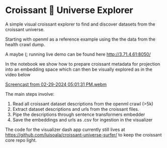 # Croissant 🥐 Universe Explorer

A simple visual croissant explorer to find and discover datasets from the croissant universe.

Starting with openml as a reference example using the the data from the health crawl dump.

A maybe (; running live demo can be found here http://3.71.4.61:8050/

In the notebook we show how to prepare croissant metadata for projection into an embedding space which can then be visually explored as in the video below

[Screencast from 02-29-2024 05:01:31 PM.webm](https://github.com/luisoala/croissant/assets/26168435/5a9856e0-2089-4118-9652-bd46f2406824)

The main steps involve:

1. Read all croissant dataset descriptions from the openml crawl (>5k)
2. Extract dataset descriptions and urls from the croissant files.
3. Pipe the descriptions through sentence transformers embedder
4. Save the embeddings and urls as .csv for ingestion in the visualizer

The code for the visualizer dash app currently still lives at https://github.com/luisoala/croissant-universe-surfer/ to keep the croissant core repo light.  
